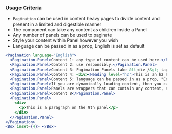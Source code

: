 ### Usage Criteria

- `Pagination` can be used in content heavy pages to divide content and present in a limited and digestible manner
- The component can take any content as children inside a Panel
- Any number of panels can be used to paginate
- Style your content within Panel however you wish
- Language can be passed in as a prop, English is set as default

```jsx
<Pagination language="English">
  <Pagination.Panel>Content 1: any type of content can be used here.</Pagination.Panel>
  <Pagination.Panel>Content 2: use responsibly.</Pagination.Panel>
  <Pagination.Panel>Content 3: Pagination Panels take &lt;div /&gt; tags, image tags, heading tags and so on.</Pagination.Panel>
  <Pagination.Panel>Content 4: <div><Heading level="h2">This is an h2 heading</Heading></div></Pagination.Panel>
  <Pagination.Panel>Content 5: language can be passed in as a prop, "English" is the default, "French" is the other option.</Pagination.Panel>
  <Pagination.Panel>If you are dynamically loading content, then you can use a Panel as a placeholder and then load the content once it fetches, inside the Panel.</Pagination.Panel>
  <Pagination.Panel>Panels are wrappers that can contain any content, and have no pre-built UI</Pagination.Panel>
  <Pagination.Panel>Content 8</Pagination.Panel>
  <Pagination.Panel>
    <div>
      <p>This is a paragraph on the 9th panel</p>
    </div>
  </Pagination.Panel>
</Pagination>
<Box inset={4}> </Box>
```
